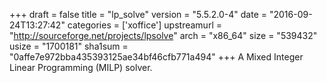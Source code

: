+++
draft = false
title = "lp_solve"
version = "5.5.2.0-4"
date = "2016-09-24T13:27:42"
categories = ['xoffice']
upstreamurl = "http://sourceforge.net/projects/lpsolve"
arch = "x86_64"
size = "539432"
usize = "1700181"
sha1sum = "0affe7e972bba435393125ae34bf46cfb771a494"
+++
A Mixed Integer Linear Programming (MILP) solver.